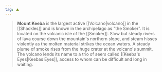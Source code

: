 ```yaml
---
tag: ⛰️️
---
```

> **Mount Keeba** is the largest active [[Volcano|volcano]] in the [[Shackles]] and is known in the archipelago as "the Smoker". It is located on the volcanic isle of the [[Smoker]]. Slow but steady rivers of lava course down the mountain's northern slope, and steam hisses violently as the molten material strikes the ocean waters. A steady plume of smoke rises from the huge crater at the volcano's summit. The volcano lends its name to a trio of seers called [[Keeba's Eyes|Keebas Eyes]], access to whom can be difficult and long in waiting.







